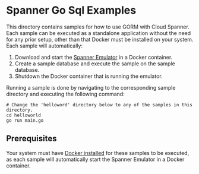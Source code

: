 # Spanner Go Sql Examples

This directory contains samples for how to use GORM with Cloud Spanner. Each sample can be executed
as a standalone application without the need for any prior setup, other than that Docker must be installed
on your system. Each sample will automatically:
1. Download and start the [Spanner Emulator](https://cloud.google.com/spanner/docs/emulator) in a Docker container.
2. Create a sample database and execute the sample on the sample database.
3. Shutdown the Docker container that is running the emulator.

Running a sample is done by navigating to the corresponding sample directory and executing the following command:

```shell
# Change the 'helloword' directory below to any of the samples in this directory.
cd helloworld
go run main.go
```

## Prerequisites

Your system must have [Docker installed](https://docs.docker.com/get-docker/) for these samples to be executed,
as each sample will automatically start the Spanner Emulator in a Docker container.